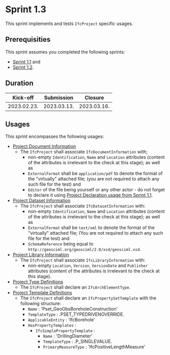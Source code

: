 # Sprint 1.3

This sprint implements and tests `IfcProject` specific usages.


## Prerequisities

This sprint assumes you completed the following sprints:

- [Sprint 1.1](./sprint1_1.md) and
- [Sprint 1.2](./sprint1_2.md).


## Duration

| Kick-off    | Submission  | Closure     |
| ----------- | ----------- | ----------- |
| 2023.02.23. | 2023.03.13. | 2023.03.16. |


## Usages

This sprint encompasses the following usages:

- [Project Document Information](https://bsi-infraroom.github.io/IFC-Documentation-Tunnel/4_4_0_0/general/HTML/link/project-document-information.htm)
    - The `IfcProject` shall associate `IfcDocumentInformation` with;
        - non-empty `Identification`, `Name` and `Location` attributes (content of the attributes is irrelevant to the check at this stage); as well as
        - `ExternalFormat` shall be `application/pdf` to denote the format of the "virtually" attached file; (you are not required to attach any such file for the test) and
        - `Editor` of the file being yourself or any other actor - do not forget to declare it using [Project Declaration usage from Sprint 1.1](./sprint1_1.md). 
- [Project Dataset Information](https://bsi-infraroom.github.io/IFC-Documentation-Tunnel/4_4_0_0/general/HTML/link/project-dataset-information.htm)
    - The `IfcProject` shall associate `IfcDatasetInformation` with:
        - non-empty `Identification`, `Name` and `Location` attributes (content of the attributes is irrelevant to the check at this stage); as well as
        - `ExternalFormat` shall be `text/xml` to denote the format of the "virtually" attached file; (You are not required to attach any such file for the test) and
        - `SchemaReference` being equal to `http://geosciml.org/geosciml/2.0/xsd/geosciml.xsd`.
- [Project Library Information](https://bsi-infraroom.github.io/IFC-Documentation-Tunnel/4_4_0_0/general/HTML/link/project-library-information.htm)
    - The `IfcProject` shall associate `IfcLibraryInformation` with:
        - non-empty `Location`, `Version`, `VersionDate` and `Publisher` attributes (content of the attributes is irrelevant to the check at this stage).
- [Project Type Definitions](https://bsi-infraroom.github.io/IFC-Documentation-Tunnel/4_4_0_0/general/HTML/link/project-type-definitions.htm)
    - The `IfcProject` shall declare an `IfcArchElementType`.
- [Project Template Definitions](https://bsi-infraroom.github.io/IFC-Documentation-Tunnel/4_4_0_0/general/HTML/link/project-template-definitions.htm)
    - The `IfcProject` shall declare an `IfcPropertySetTemplate` with the following structure:
      - `Name` : 'Pset_GeoObsBoreholeConstruction'
      - `TemplateType` : .PSET_TYPEDRIVENOVERRIDE.
      - `ApplicableEntity` : 'IfcBorehole'
      - `HasPropertyTemplates` :
        - `IfcSimplePropertyTemplate` :
          - `Name` : 'DrillingDiameter'
          - `TemplateType` : .P_SINGLEVALUE.
          - `PrimaryMeasureType` : 'IfcPositiveLengthMeasure'
